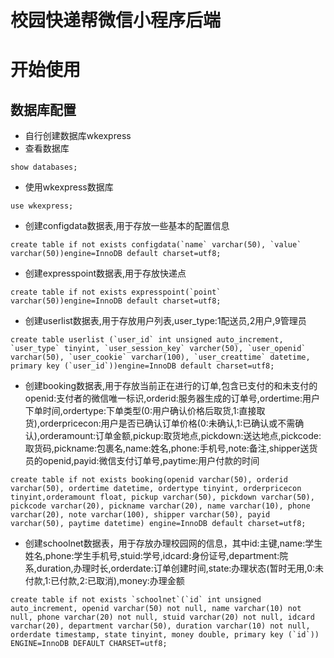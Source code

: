 # 校园快递帮微信小程序后端  


# 开始使用  

## 数据库配置  
 + 自行创建数据库wkexpress  
 + 查看数据库  
```
show databases;
```
 + 使用wkexpress数据库  
```
use wkexpress;
```
 + 创建configdata数据表,用于存放一些基本的配置信息  
```
create table if not exists configdata(`name` varchar(50), `value` varchar(50))engine=InnoDB default charset=utf8;
```
 + 创建expresspoint数据表,用于存放快递点  
```
create table if not exists expresspoint(`point` varchar(50))engine=InnoDB default charset=utf8;
```
 + 创建userlist数据表,用于存放用户列表,user_type:1配送员,2用户,9管理员  
```
create table userlist (`user_id` int unsigned auto_increment, `user_type` tinyint, `user_session_key` varcher(50), `user_openid` varchar(50), `user_cookie` varchar(100), `user_creattime` datetime, primary key (`user_id`))engine=InnoDB default charset=utf8;
```
 + 创建booking数据表,用于存放当前正在进行的订单,包含已支付的和未支付的  
 openid:支付者的微信唯一标识,orderid:服务器生成的订单号,ordertime:用户下单时间,ordertype:下单类型(0:用户确认价格后取货,1:直接取货),orderpricecon:用户是否已确认订单价格(0:未确认,1:已确认或不需确认),orderamount:订单金额,pickup:取货地点,pickdown:送达地点,pickcode:取货码,pickname:包裹名,name:姓名,phone:手机号,note:备注,shipper送货员的openid,payid:微信支付订单号,paytime:用户付款的时间
```
create table if not exists booking(openid varchar(50), orderid varchar(50), ordertime datetime, ordertype tinyint, orderpricecon tinyint,orderamount float, pickup varchar(50), pickdown varchar(50), pickcode varchar(20), pickname varchar(20), name varchar(10), phone varchar(20), note varchar(100), shipper varchar(50), payid varchar(50), paytime datetime) engine=InnoDB default charset=utf8;
```

 + 创建schoolnet数据表，用于存放办理校园网的信息，其中id:主键,name:学生姓名,phone:学生手机号,stuid:学号,idcard:身份证号,department:院系,duration,办理时长,orderdate:订单创建时间,state:办理状态(暂时无用,0:未付款,1:已付款,2:已取消),money:办理金额

```
create table if not exists `schoolnet`(`id` int unsigned auto_increment, openid varchar(50) not null, name varchar(10) not null, phone varchar(20) not null, stuid varchar(20) not null, idcard varchar(20), department varchar(50), duration varchar(10) not null, orderdate timestamp, state tinyint, money double, primary key (`id`)) ENGINE=InnoDB DEFAULT CHARSET=utf8;
```

